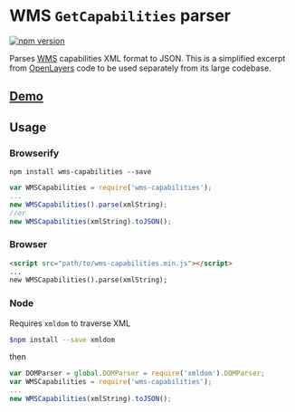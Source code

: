 # WMS `GetCapabilities` parser
[![npm version](https://badge.fury.io/js/wms-capabilities.svg)](http://badge.fury.io/js/wms-capabilities)

Parses [WMS](http://en.wikipedia.org/wiki/Web_Map_Service) capabilities XML format to JSON. This is a simplified excerpt from [OpenLayers](https://github.com/openlayers/ol3) code to be used separately from its large codebase.

## [Demo](https://w8r.github.io/wms-capabilities)

## Usage

### Browserify
```
npm install wms-capabilities --save
```
```js
var WMSCapabilities = require('wms-capabilities');
...
new WMSCapabilities().parse(xmlString);
//or
new WMSCapabilities(xmlString).toJSON();
```
### Browser
```html
<script src="path/to/wms-capabilities.min.js"></script>
...
new WMSCapabilities().parse(xmlString);
```

### Node

Requires `xmldom` to traverse XML
```sh
$npm install --save xmldom
```
then
```js
var DOMParser = global.DOMParser = require('xmldom').DOMParser;
var WMSCapabilities = require('wms-capabilities');
...
new WMSCapabilities(xmlString).toJSON();
```
